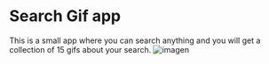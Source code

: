 # Search Gif app

This is a small app where you can search anything and you will get a collection of 15 gifs about your search.
![imagen](https://user-images.githubusercontent.com/77217577/170937332-07c2b90b-444f-4995-8dee-4cab5867619b.png)
